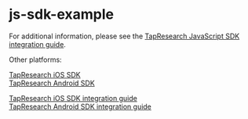 # js-sdk-example

For additional information, please see the [TapResearch JavaScript SDK integration guide](https://www.tapresearch.com/docs/javascript-integration-guide).


Other platforms:

[TapResearch iOS SDK](https://github.com/TapResearch/TapResearch-iOS-SDK)  
[TapResearch Android SDK](https://github.com/TapResearch/TapResearch-Android-SDK)

[TapResearch iOS SDK integration guide](https://www.tapresearch.com/docs/ios-integration-guide)  
[TapResearch Android SDK integration guide](https://www.tapresearch.com/docs/android-integration-guide)
